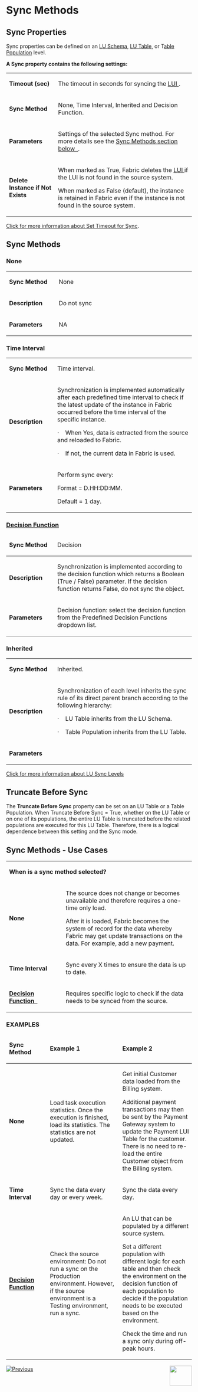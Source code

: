 # Sync Methods

## Sync Properties
Sync properties can be defined on an [LU Schema](https://github.com/k2view-academy/K2View-Academy/blob/master/articles/03_logical_units/03_LU_schema_window.md), [LU Table](https://github.com/k2view-academy/K2View-Academy/blob/master/articles/06_LU_tables/01_LU_tables_overview.md), or T[able Population](https://github.com/k2view-academy/K2View-Academy/blob/master/articles/07_table_population/01_table_population_overview.md) level.

**A Sync property contains the following settings:**
<table>
<tbody>
<tr>
<td width="150pxl">
<p><strong>Timeout (sec)<strong></p>
</td>
<td width="700pxl">
<p>The timeout in seconds for syncing the <a href="https://github.com/k2view-academy/K2View-Academy/blob/master/articles/01_fabric_overview/02_fabric_glossary.md#lui"> LUI </a>.</p>
</td>
</tr>
<tr>
<td width="104">
<p><strong>Sync Method<strong></p>
</td>
<td width="500">
<p>None, Time Interval, Inherited and Decision Function.</p>
</td>
</tr>
<tr>
<td width="104">
<p><strong>Parameters<strong></p>
</td>
<td width="500">
<p>Settings of the selected Sync method. For more details see the <a href="https://github.com/k2view-academy/K2View-Academy/blob/master/articles/14_sync_LU_instance/04_sync_methods.md#sync-methods-1">Sync Methods section below &nbsp;</a>.</p>
</td>
</tr>
<tr>
<td width="104">
<p><strong>Delete Instance if Not Exists<strong></p>
</td>
<td width="500">
<p>When marked as True, Fabric deletes the <a href="https://github.com/k2view-academy/K2View-Academy/blob/master/articles/01_fabric_overview/02_fabric_glossary.md#lui"> LUI </a> if the LUI is not found in the source system.</p>
<p>When marked as False (default), the instance is retained in Fabric even if the instance is not found in the source system.</p>
</td>
</tr>
</tbody>
</table>

[Click for more information about Set Timeout for Sync](https://github.com/k2view-academy/K2View-Academy/blob/master/articles/14_sync_LU_instance/08_sync_timeout.md). 

## Sync Methods 
### None 
<table>
<tbody>
<tr>
<td width="150pxl">
<p><strong>Sync Method<strong></p>
</td>
<td width="700pxl">
<p>None</p>
</td>
</tr>
<tr>
<td width="104">
<p><strong>Description<strong></p>
</td>
<td width="500">
<p>Do not sync</p>
</td>
</tr>
<tr>
<td width="104">
<p><strong>Parameters<strong></p>
</td>
<td width="500">
<p>NA</p>
</td>
</tr>
</tbody>
</table>

### Time Interval 
<table>
<tbody>
<tr>
<td width="150pxl">
<p><strong>Sync Method</strong></p>
</td>
<td width="700pxl">
<p>Time interval.</p>
</td>
</tr>
<tr>
<td width="104">
<p><strong>Description</strong></p>
</td>
<td width="500">
<p>Synchronization is implemented automatically after each predefined time interval to check if the latest update of the instance in Fabric occurred before the time interval of the specific instance.</p>
<p>&middot;&nbsp;&nbsp;&nbsp; When Yes, data is extracted from the source and reloaded to Fabric.</p>
<p>&middot;&nbsp;&nbsp;&nbsp; If not, the current data in Fabric is used.</p>
</td>
</tr>
<tr>
<td width="104">
<p><strong>Parameters</strong></p>
</td>
<td width="500">
<p>Perform sync every:&nbsp;</p>
<p>Format = D.HH:DD:MM.</p>
<p>Default = 1 day.</p>
</td>
</tr>
</tbody>
</table>

### [Decision Function](https://github.com/k2view-academy/K2View-Academy/blob/master/articles/14_sync_LU_instance/05_sync_decision_functions.md)
<table>
<thead>
<tr>
<td width="150pxl">
<p><strong>Sync Method</strong></p>
</td>
<td width="700pxl">
<p>Decision</p>
</td>
</tr>
</thead>
<tbody>
<tr>
<td width="104">
<p><strong>Description</strong></p>
</td>
<td width="500">
<p>Synchronization is implemented according to the decision function which returns a Boolean (True / False) parameter. If the decision function returns False, do not sync the object.</p>
</td>
</tr>
<tr>
<td width="104">
<p><strong>Parameters</strong></p>
</td>
<td width="500">
<p>Decision function: select the decision function from the Predefined Decision Functions dropdown list.</p>
</td>
</tr>
</tbody>
</table>

### Inherited 
<table>
<tbody>
<tr>
<td width="150pxl">
<p><strong>Sync Method</strong></p>
</td>
<td width="700pxl">
<p>Inherited.</p>
</td>
</tr>
<tr>
<td width="104">
<p><strong>Description</strong></p>
</td>
<td width="500">
<p>Synchronization of each level inherits the sync rule of its direct parent branch according to the following hierarchy:</p>
<p>&middot;&nbsp;&nbsp;&nbsp; LU Table inherits from the LU Schema.</p>
<p>&middot;&nbsp;&nbsp;&nbsp; Table Population inherits from the LU Table.</p>
</td>
</tr>
<tr>
<td width="104">
<p><strong>Parameters</strong></p>
</td>
<td width="500">
<p>&nbsp;</p>
</td>
</tr>
</tbody>
</table>

[Click for more information about LU Sync Levels](https://github.com/k2view-academy/K2View-Academy/blob/master/articles/14_sync_LU_instance/07_sync_levels.md)
 
## Truncate Before Sync 
The **Truncate Before Sync** property can be set on an LU Table or a Table Population. When Truncate Before Sync = True, whether on the LU Table or on one of its populations, the entire LU Table is truncated before the related populations are executed for this LU Table. Therefore, there is a logical dependence between this setting and the Sync mode.

## Sync Methods - Use Cases
<table style="width: 850pxl">
<tbody>
<tr>
<td style="width: 850pxl" colspan="2">
<p><strong>When is a sync method selected?</strong></p>
</td>
</tr>
<tr>
<td style="width: 150pxl">
<p><strong>None</strong></p>
</td>
<td style="width: 700pxl">
<p>The source does not change or becomes unavailable and therefore requires a one-time only load.</p>
<p>After it is loaded, Fabric becomes the system of record for the data whereby Fabric may get update transactions on the data. For example, add a new payment.</p>
</td>
</tr>
<tr>
<td style="width: 155px;">
<p><strong>Time Interval</strong></p>
</td>
<td style="width: 395px;">
<p>Sync every X times to ensure the data is up to date.</p>
</td>
</tr>
<tr>
<td style="width: 155px;">
<p><strong><a href="https://github.com/k2view-academy/K2View-Academy/blob/master/articles/14_sync_LU_instance/05_sync_decision_functions.md">Decision Function &nbsp;</a></strong></p>
</td>
<td style="width: 395px;">
<p>Requires specific logic to check if the data needs to be synced from the source.</p>
</td>
</tr>
</tbody>
</table>

### EXAMPLES
<table width="705">
<thead>
<tr>
<td width="150pxl">
<p><strong>Sync Method</strong></p>
</td>
<td width="350pxl">
<p><strong>Example 1</strong></p>
</td>
<td width="350pxl">
<p><strong>Example 2</strong></p>
</td>
</tr>
</thead>
<tbody>
<tr>
<td width="72">
<p><strong>None</strong></p>
</td>
<td width="252">
<p>Load task execution statistics. Once the execution is finished, load its statistics. The statistics are not updated.</p>
</td>
<td width="294">
<p>Get initial Customer data loaded from the Billing system.</p>
<p>Additional payment transactions may then be sent by the Payment Gateway system to update the Payment LUI Table for the customer. There is no need to re-load the entire Customer object from the Billing system.</p>
</td>
</tr>
<tr>
<td width="72">
<p><strong>Time Interval</strong></p>
</td>
<td width="252">
<p>Sync the data every day or every week.</p>
</td>
<td width="294">
<p>Sync the data every day.</p>
</td>
</tr>
<tr>
<td width="72">
<p><strong><a href="https://github.com/k2view-academy/K2View-Academy/blob/master/articles/14_sync_LU_instance/05_sync_decision_functions.md#decision-functions-for-lui-sync--example-use-cases">Decision Function</strong></a></p>
</td>
<td width="252">
<p>Check the source environment: Do not run a sync on the Production environment. However, if the source environment is a Testing environment, run a sync.</p>
</td>
<td width="294">
<p>An LU that can be populated by a different source system.</p>
<p>Set a different population with different logic for each table and then check the environment on the decision function of each population to decide if the population needs to be executed based on the environment.</p>
<p>Check the time and run a sync only during off-peak hours.</p>
</td>
</tr>
</tbody>
</table>

[![Previous](https://github.com/k2view-academy/K2View-Academy/blob/master/articles/images/Previous.png)](https://github.com/k2view-academy/K2View-Academy/blob/master/articles/14_sync_LU_instance/03_sync_ignore_source_exception.md)[<img align="right" width="60" height="54" src="https://github.com/k2view-academy/K2View-Academy/blob/master/articles/images/Next.png">](https://github.com/k2view-academy/K2View-Academy/blob/master/articles/14_sync_LU_instance/05_sync_decision_functions.md)
